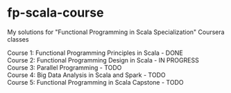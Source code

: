 # fp-scala-course
My solutions for "Functional Programming in Scala Specialization" Coursera classes

Course 1: Functional Programming Principles in Scala - DONE<br/>
Course 2: Functional Programming Design in Scala - IN PROGRESS<br/>
Course 3: Parallel Programming - TODO<br/>
Course 4: Big Data Analysis in Scala and Spark - TODO<br/>
Course 5: Functional Programming in Scala Capstone - TODO<br/>
